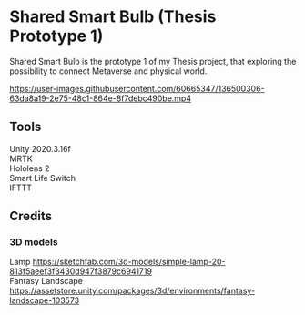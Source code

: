 # Shared Smart Bulb (Thesis Prototype 1)
Shared Smart Bulb is the prototype 1 of my Thesis project, that exploring the possibility to connect Metaverse and physical world.

https://user-images.githubusercontent.com/60665347/136500306-63da8a19-2e75-48c1-864e-8f7debc490be.mp4

## Tools
Unity 2020.3.16f\
MRTK\
Hololens 2\
Smart Life Switch\
IFTTT

## Credits
### 3D models
Lamp https://sketchfab.com/3d-models/simple-lamp-20-813f5aeef3f3430d947f3879c6941719 \
Fantasy Landscape https://assetstore.unity.com/packages/3d/environments/fantasy-landscape-103573
